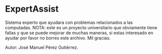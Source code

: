 # ExpertAssist
Sistema experto que ayudara con problemas relacionados a las computadas.
NOTA: este es un proyecto universitario que obviamente tiene fallas y que se puede mejorar de 
muchas maneras, si estas interesado en ayudar por favor no borres este archivo. 
Mil gracias.

Autor: José Manuel Pérez Gutiérrez.
